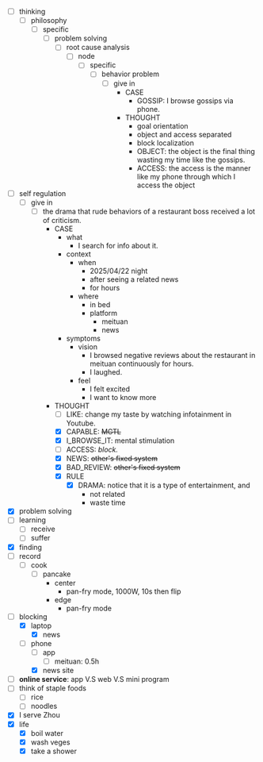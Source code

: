 - [ ] thinking
    - [ ] philosophy
        - [ ] specific
            - [ ] problem solving
                - [ ] root cause analysis
                    - [ ] node
                        - [ ] specific
                            - [ ] behavior problem
                                - [ ] give in
                                    - CASE
                                        - GOSSIP: I browse gossips via phone.
                                    - THOUGHT
                                        - goal orientation
                                        - object and access separated
                                        - block localization
                                        - OBJECT: the object is the final thing wasting my time like the gossips. 
                                        - ACCESS: the access is the manner like my phone through which I access the object
- [ ] self regulation
    - [ ] give in
        - [ ] the drama that rude behaviors of a restaurant boss received a lot of criticism.
            - CASE
                - what
                    - I search for info about it.
                - context
                    - when
                        - 2025/04/22 night
                        - after seeing a related news
                        - for hours
                    - where
                        - in bed
                        - platform
                            - meituan
                            - news
                - symptoms
                    - vision
                        - I browsed negative reviews about the restaurant in meituan continuously for hours.
                        - I laughed.
                    - feel
                        - I felt excited
                        - I want to know more
            - THOUGHT
                - [ ] LIKE: change my taste by watching infotainment in Youtube.
                - [x] CAPABLE: ~~MGTL~~
                - [x] I_BROWSE_IT: mental stimulation
                - [ ] ACCESS: *block.*
                - [x] NEWS: ~~other's fixed system~~
                - [x] BAD_REVIEW: ~~other's fixed system~~
                - [x] RULE
                    - [x] DRAMA: notice that it is a type of entertainment, and
                        - not related
                        - waste time
- [x] problem solving
- [ ] learning
    - [ ] receive
    - [ ] suffer
- [x] finding
- [ ] record
    - [ ] cook
        - [ ] pancake
            - center
                - pan-fry mode, 1000W, 10s then flip
            - edge
                - pan-fry mode
- [ ] blocking
    - [x] laptop
        - [x] news
    - [ ] phone
        - [ ] app
            - [ ] meituan: 0.5h
        - [x] news site
- [ ] **online service**: app V.S web V.S mini program
- [ ] think of staple foods
    - [ ] rice
    - [ ] noodles
- [x] I serve Zhou
- [x] life
    - [x] boil water
    - [x] wash veges
    - [x] take a shower